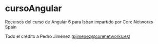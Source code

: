 # cursoAngular

Recursos del curso de Angular 6 para Isban impartido por Core Networks Spain

Todo el crédito a Pedro Jiménez (pjimenez@corenetworks.es)
